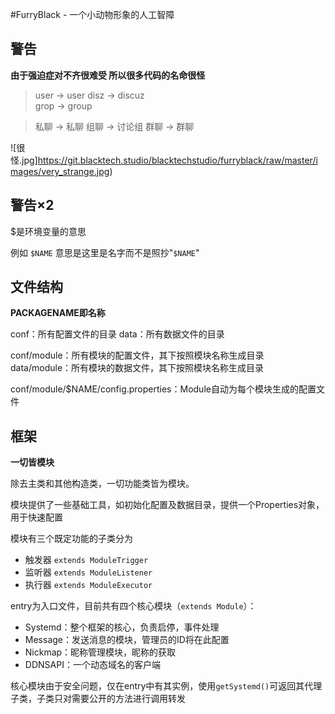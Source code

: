 #FurryBlack - 一个小动物形象的人工智障

## 警告

**由于强迫症对不齐很难受 所以很多代码的名命很怪**

> user → user
> disz → discuz  
> grop → group  

> 私聊 → 私聊
> 组聊 → 讨论组
> 群聊 → 群聊

![很怪.jpg]https://git.blacktech.studio/blacktechstudio/furryblack/raw/master/images/very_strange.jpg)

## 警告×2

$是环境变量的意思

例如 `$NAME` 意思是这里是名字而不是照抄"`$NAME`"

## 文件结构

**PACKAGENAME即名称**

conf：所有配置文件的目录
data：所有数据文件的目录

conf/module：所有模块的配置文件，其下按照模块名称生成目录
data/module：所有模块的数据文件，其下按照模块名称生成目录

conf/module/$NAME/config.properties：Module自动为每个模块生成的配置文件

## 框架

**一切皆模块**

除去主类和其他构造类，一切功能类皆为模块。

模块提供了一些基础工具，如初始化配置及数据目录，提供一个Properties对象，用于快速配置

模块有三个既定功能的子类分为

- 触发器 `extends ModuleTrigger`
- 监听器 `extends ModuleListener`
- 执行器 `extends ModuleExecutor`

entry为入口文件，目前共有四个核心模块（`extends Module`）：

- Systemd：整个框架的核心，负责启停，事件处理
- Message：发送消息的模块，管理员的ID将在此配置
- Nickmap：昵称管理模块，昵称的获取
- DDNSAPI：一个动态域名的客户端

核心模块由于安全问题，仅在entry中有其实例，使用`getSystemd()`可返回其代理子类，子类只对需要公开的方法进行调用转发